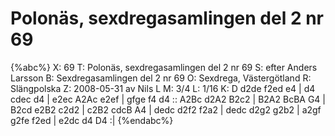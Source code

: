 # Polonäs, sexdregasamlingen del 2 nr 69

{%abc%}
X: 69
T: Polonäs, sexdregasamlingen del 2 nr 69
S: efter Anders Larsson
B: Sexdregasamlingen del 2 nr 69
O: Sexdrega, Västergötland
R: Slängpolska
Z: 2008-05-31 av Nils L
M: 3/4
L: 1/16
K: D
d2de f2ed e4   | d4   cdec d4   | e2ec A2Ac e2ef | gfge f4 d4   ::
A2Bc d2A2 B2c2 | B2A2 BcBA G4   | B2cd e2B2 c2d2 | c2B2 cdcB A4  |
dedc d2f2 f2a2 | dedc d2g2 g2b2 | a2gf g2fe f2ed | e2dc d4 D4   :|
{%endabc%}

